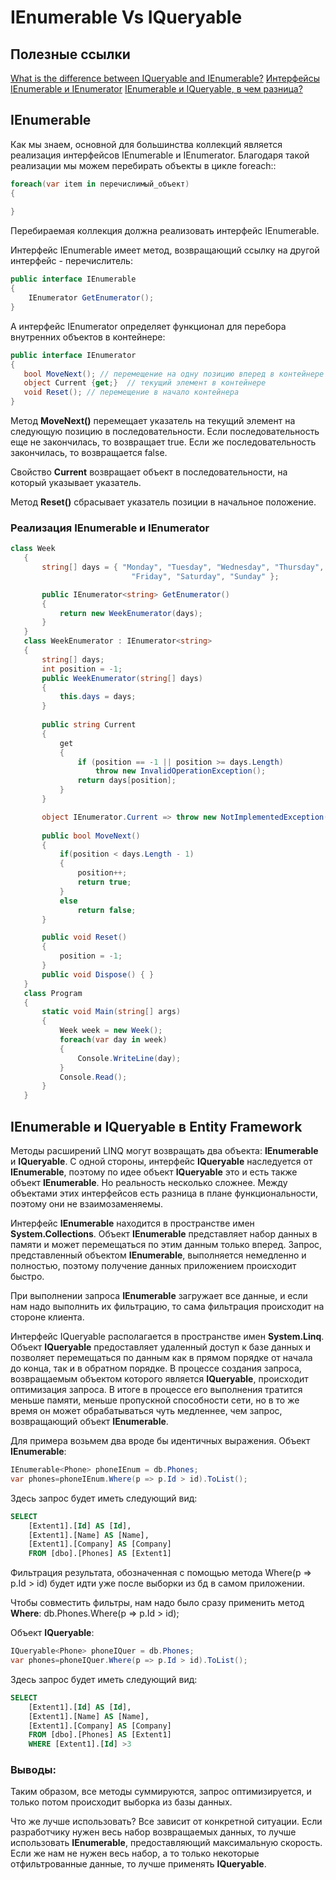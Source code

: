 # IEnumerable Vs IQueryable

## Полезные ссылки

[What is the difference between IQueryable<T> and IEnumerable<T>?](https://stackoverflow.com/questions/252785/what-is-the-difference-between-iqueryablet-and-ienumerablet)
[Интерфейсы IEnumerable и IEnumerator](https://metanit.com/sharp/tutorial/4.11.php)
[IEnumerable<T> и IQueryable<T>, в чем разница?](https://habr.com/ru/post/108407/)
  
## IEnumerable

Как мы знаем, основной для большинства коллекций является реализация интерфейсов IEnumerable и IEnumerator. Благодаря такой реализации мы можем перебирать объекты в цикле foreach::

```csharp  
foreach(var item in перечислимый_объект)
{
     
}
```
Перебираемая коллекция должна реализовать интерфейс IEnumerable.

Интерфейс IEnumerable имеет метод, возвращающий ссылку на другой интерфейс - перечислитель:

```csharp  
public interface IEnumerable
{
    IEnumerator GetEnumerator();
}
```
А интерфейс IEnumerator определяет функционал для перебора внутренних объектов в контейнере:

 ```csharp  
public interface IEnumerator
{
    bool MoveNext(); // перемещение на одну позицию вперед в контейнере элементов
    object Current {get;}  // текущий элемент в контейнере
    void Reset(); // перемещение в начало контейнера
}
  ```
  Метод **MoveNext()** перемещает указатель на текущий элемент на следующую позицию в последовательности. Если последовательность еще не закончилась, то возвращает true. Если же последовательность закончилась, то возвращается false.

Свойство **Current** возвращает объект в последовательности, на который указывает указатель.

Метод **Reset()** сбрасывает указатель позиции в начальное положение.

### Реализация IEnumerable и IEnumerator

 ```csharp  
class Week
    {
        string[] days = { "Monday", "Tuesday", "Wednesday", "Thursday",
                            "Friday", "Saturday", "Sunday" };
 
        public IEnumerator<string> GetEnumerator()
        {
            return new WeekEnumerator(days);
        }
    }
    class WeekEnumerator : IEnumerator<string>
    {
        string[] days;
        int position = -1;
        public WeekEnumerator(string[] days)
        {
            this.days = days;
        }
         
        public string Current
        {
            get
            {
                if (position == -1 || position >= days.Length)
                    throw new InvalidOperationException();
                return days[position];
            }
        }
 
        object IEnumerator.Current => throw new NotImplementedException();
         
        public bool MoveNext()
        {
            if(position < days.Length - 1)
            {
                position++;
                return true;
            }
            else
                return false;
        }
 
        public void Reset()
        {
            position = -1;
        }
        public void Dispose() { }
    }
    class Program
    {
        static void Main(string[] args)
        {
            Week week = new Week();
            foreach(var day in week)
            {
                Console.WriteLine(day);
            }
            Console.Read();
        }
    }
  ```
## IEnumerable и IQueryable в Entity Framework
Методы расширений LINQ могут возвращать два объекта: **IEnumerable** и **IQueryable**. С одной стороны, интерфейс **IQueryable** наследуется от **IEnumerable**, поэтому по идее объект **IQueryable** это и есть также объект **IEnumerable**. Но реальность несколько сложнее. Между объектами этих интерфейсов есть разница в плане функциональности, поэтому они не взаимозаменяемы.

Интерфейс **IEnumerable** находится в пространстве имен **System.Collections**. Объект **IEnumerable** представляет набор данных в памяти и может перемещаться по этим данным только вперед. Запрос, представленный объектом **IEnumerable**, выполняется немедленно и полностью, поэтому получение данных приложением происходит быстро.

При выполнении запроса **IEnumerable** загружает все данные, и если нам надо выполнить их фильтрацию, то сама фильтрация происходит на стороне клиента.

Интерфейс IQueryable располагается в пространстве имен **System.Linq**. Объект **IQueryable** предоставляет удаленный доступ к базе данных и позволяет перемещаться по данным как в прямом порядке от начала до конца, так и в обратном порядке. В процессе создания запроса, возвращаемым объектом которого является **IQueryable**, происходит оптимизация запроса. В итоге в процессе его выполнения тратится меньше памяти, меньше пропускной способности сети, но в то же время он может обрабатываться чуть медленнее, чем запрос, возвращающий объект **IEnumerable**.

Для примера возьмем два вроде бы идентичных выражения. Объект **IEnumerable**:

```csharp  
IEnumerable<Phone> phoneIEnum = db.Phones;
var phones=phoneIEnum.Where(p => p.Id > id).ToList();
```
Здесь запрос будет иметь следующий вид:
```sql 
SELECT
    [Extent1].[Id] AS [Id], 
    [Extent1].[Name] AS [Name], 
    [Extent1].[Company] AS [Company] 
    FROM [dbo].[Phones] AS [Extent1]
```
Фильтрация результата, обозначенная с помощью метода Where(p => p.Id > id) будет идти уже после выборки из бд в самом приложении.

Чтобы совместить фильтры, нам надо было сразу применить метод **Where**: db.Phones.Where(p => p.Id > id);

Объект **IQueryable**:

```csharp  
IQueryable<Phone> phoneIQuer = db.Phones;
var phones=phoneIQuer.Where(p => p.Id > id).ToList();
```
Здесь запрос будет иметь следующий вид:
```sql 
SELECT
    [Extent1].[Id] AS [Id], 
    [Extent1].[Name] AS [Name], 
    [Extent1].[Company] AS [Company] 
    FROM [dbo].[Phones] AS [Extent1]
    WHERE [Extent1].[Id] >3
```
### Выводы:
Таким образом, все методы суммируются, запрос оптимизируется, и только потом происходит выборка из базы данных.

Что же лучше использовать? Все зависит от конкретной ситуации. Если разработчику нужен весь набор возвращаемых данных, то лучше использовать **IEnumerable**, предоставляющий максимальную скорость. Если же нам не нужен весь набор, а то только некоторые отфильтрованные данные, то лучше применять **IQueryable**.
